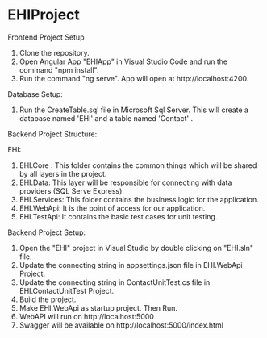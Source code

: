 # EHIProject


Frontend Project Setup
1) Clone the repository.
2) Open Angular App "EHIApp" in Visual Studio Code and run the command "npm install".
3) Run the command "ng serve". App will open at http://localhost:4200.


Database Setup:
1) Run the CreateTable.sql file in Microsoft Sql Server. This will create a database named 'EHI' and a table named 'Contact' .


Backend Project Structure:

EHI:
1) EHI.Core : This folder contains the common things which will be shared by all layers in the project.
2) EHI.Data: This layer will be responsible for connecting with data providers (SQL Serve Express).
3) EHI.Services: This folder contains the business logic for the application.
4) EHI.WebApi: It is the point of access for our application.
5) EHI.TestApi: It contains the basic test cases for unit testing. 
		

Backend Project Setup:

1) Open the "EHI" project in Visual Studio by double clicking on "EHI.sln" file.
2) Update the connecting string in appsettings.json file in EHI.WebApi Project.
3) Update the connecting string in ContactUnitTest.cs file in EHI.ContactUnitTest Project.
2) Build the project.
3) Make EHI.WebApi as startup project. Then Run.
4) WebAPI will run on  http://localhost:5000
5) Swagger will be available on http://localhost:5000/index.html